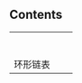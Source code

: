 ## Contents

|          |      |      |
| :------: | ---- | ---- |
|          |      |      |
|          |      |      |
|          |      |      |
|          |      |      |
|          |      |      |
|          |      |      |
|          |      |      |
| 环形链表 |      |      |

